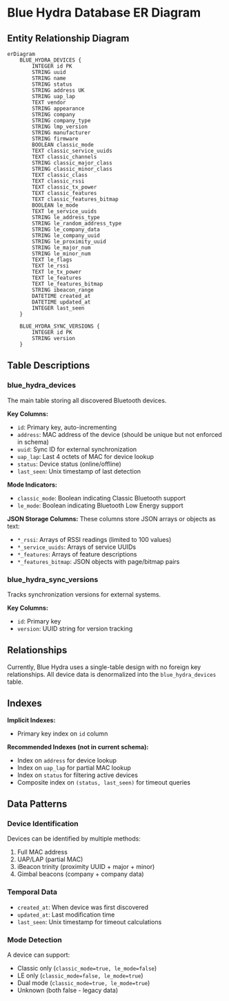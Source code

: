# Blue Hydra Database ER Diagram

## Entity Relationship Diagram

```mermaid
erDiagram
    BLUE_HYDRA_DEVICES {
        INTEGER id PK
        STRING uuid
        STRING name
        STRING status
        STRING address UK
        STRING uap_lap
        TEXT vendor
        STRING appearance
        STRING company
        STRING company_type
        STRING lmp_version
        STRING manufacturer
        STRING firmware
        BOOLEAN classic_mode
        TEXT classic_service_uuids
        TEXT classic_channels
        STRING classic_major_class
        STRING classic_minor_class
        TEXT classic_class
        TEXT classic_rssi
        TEXT classic_tx_power
        TEXT classic_features
        TEXT classic_features_bitmap
        BOOLEAN le_mode
        TEXT le_service_uuids
        STRING le_address_type
        STRING le_random_address_type
        STRING le_company_data
        STRING le_company_uuid
        STRING le_proximity_uuid
        STRING le_major_num
        STRING le_minor_num
        TEXT le_flags
        TEXT le_rssi
        TEXT le_tx_power
        TEXT le_features
        TEXT le_features_bitmap
        STRING ibeacon_range
        DATETIME created_at
        DATETIME updated_at
        INTEGER last_seen
    }
    
    BLUE_HYDRA_SYNC_VERSIONS {
        INTEGER id PK
        STRING version
    }
```

## Table Descriptions

### blue_hydra_devices
The main table storing all discovered Bluetooth devices.

**Key Columns:**
- `id`: Primary key, auto-incrementing
- `address`: MAC address of the device (should be unique but not enforced in schema)
- `uuid`: Sync ID for external synchronization
- `uap_lap`: Last 4 octets of MAC for device lookup
- `status`: Device status (online/offline)
- `last_seen`: Unix timestamp of last detection

**Mode Indicators:**
- `classic_mode`: Boolean indicating Classic Bluetooth support
- `le_mode`: Boolean indicating Bluetooth Low Energy support

**JSON Storage Columns:**
These columns store JSON arrays or objects as text:
- `*_rssi`: Arrays of RSSI readings (limited to 100 values)
- `*_service_uuids`: Arrays of service UUIDs
- `*_features`: Arrays of feature descriptions
- `*_features_bitmap`: JSON objects with page/bitmap pairs

### blue_hydra_sync_versions
Tracks synchronization versions for external systems.

**Key Columns:**
- `id`: Primary key
- `version`: UUID string for version tracking

## Relationships

Currently, Blue Hydra uses a single-table design with no foreign key relationships. All device data is denormalized into the `blue_hydra_devices` table.

## Indexes

**Implicit Indexes:**
- Primary key index on `id` column

**Recommended Indexes (not in current schema):**
- Index on `address` for device lookup
- Index on `uap_lap` for partial MAC lookup
- Index on `status` for filtering active devices
- Composite index on `(status, last_seen)` for timeout queries

## Data Patterns

### Device Identification
Devices can be identified by multiple methods:
1. Full MAC address
2. UAP/LAP (partial MAC)
3. iBeacon trinity (proximity UUID + major + minor)
4. Gimbal beacons (company + company data)

### Temporal Data
- `created_at`: When device was first discovered
- `updated_at`: Last modification time
- `last_seen`: Unix timestamp for timeout calculations

### Mode Detection
A device can support:
- Classic only (`classic_mode=true, le_mode=false`)
- LE only (`classic_mode=false, le_mode=true`)
- Dual mode (`classic_mode=true, le_mode=true`)
- Unknown (both false - legacy data) 